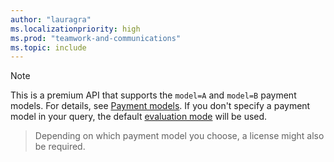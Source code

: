 ```yaml
---
author: "lauragra"
ms.localizationpriority: high
ms.prod: "teamwork-and-communications"
ms.topic: include
---
```


> [!NOTE]
> This is a premium API that supports the `model=A` and `model=B` payment models. For details, see [Payment models](/graph/teams-licenses#payment-models). If you don't specify a payment model in your query, the default [evaluation mode](/graph/teams-licenses#evaluation-mode-default-requirements) will be used. 

> Depending on which payment model you choose, a license might also be required.
